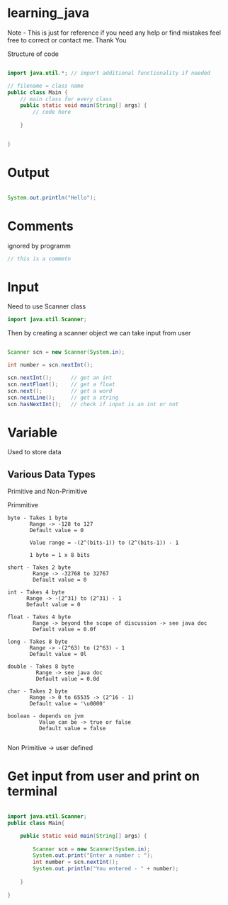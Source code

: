 # learning_java

Note - This is just for reference if you need any help or find mistakes feel free to correct or contact me.
Thank You

Structure of code
```java

import java.util.*; // import additional functionality if needed

// filename = class name
public class Main {
    // main class for every class
    public static void main(String[] args) {
        // code here
        
    }


}
```
# Output

```java

System.out.println("Hello");

```

# Comments
ignored by programm 

```java
// this is a commetn
```

# Input 

Need to use Scanner class 

```java
import java.util.Scanner;
```

Then by creating a scanner object we can take input from user 

```java

Scanner scn = new Scanner(System.in);

int number = scn.nextInt();
```

```java
scn.nextInt();      // get an int
scn.nextFloat();    // get a float
scn.next();         // get a word
scn.nextLine();     // get a string
scn.hasNextInt();   // check if input is an int or not
```

# Variable

Used to store data 

## Various Data Types

Primitive and Non-Primitive

Primmitive 

```
byte - Takes 1 byte 
       Range -> -128 to 127
       Default value = 0
       
       Value range = -(2^(bits-1)) to (2^(bits-1)) - 1
       
       1 byte = 1 x 8 bits
       
short - Takes 2 byte 
        Range -> -32768 to 32767
        Default value = 0       
       
int - Takes 4 byte 
      Range -> -(2^31) to (2^31) - 1 
      Default value = 0   
       
float - Takes 4 byte 
        Range -> beyond the scope of discussion -> see java doc 
        Default value = 0.0f
         
long - Takes 8 byte 
       Range -> -(2^63) to (2^63) - 1  
       Default value = 0l
       
double - Takes 8 byte 
         Range -> see java doc   
         Default value = 0.0d
       
char - Takes 2 byte 
       Range -> 0 to 65535 -> (2^16 - 1)   
       Default value = '\u0000'
       
boolean - depends on jvm 
          Value can be -> true or false  
          Default value = false      
 
```
Non Primitive -> user defined       

# Get input from user and print on terminal


```java

import java.util.Scanner;
public class Main{

    public static void main(String[] args) {
    
        Scanner scn = new Scanner(System.in);
        System.out.print("Enter a number : ");
        int number = scn.nextInt();
        System.out.println("You entered - " + number);
        
    }
    
}

```
       
       
